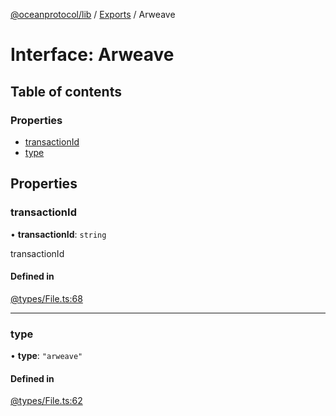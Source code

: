[@oceanprotocol/lib](../README.md) / [Exports](../modules.md) / Arweave

# Interface: Arweave

## Table of contents

### Properties

- [transactionId](Arweave.md#transactionid)
- [type](Arweave.md#type)

## Properties

### transactionId

• **transactionId**: `string`

transactionId

#### Defined in

[@types/File.ts:68](https://github.com/oceanprotocol/ocean.js/blob/c99bc5c6/src/@types/File.ts#L68)

___

### type

• **type**: ``"arweave"``

#### Defined in

[@types/File.ts:62](https://github.com/oceanprotocol/ocean.js/blob/c99bc5c6/src/@types/File.ts#L62)
